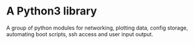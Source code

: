 # A Python3 library
A group of python modules for networking, plotting data, config storage, automating boot scripts, ssh access and user input output.

